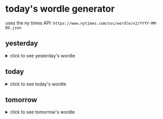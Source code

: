 # today's wordle generator

uses the ny times API: `https://www.nytimes.com/svc/wordle/v2/YYYY-MM-DD.json`

## yesterday

<details>
    <summary>click to see yesterday's wordle</summary>

    relic

</details>

## today

<details>
    <summary>click to see today's wordle</summary>

    block

</details>

## tomorrow

<details>
    <summary>click to see tomorrow's wordle</summary>

    aloof

</details>

